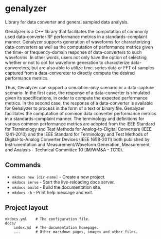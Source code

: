 # genalyzer

Library for data converter and general sampled data analysis.


Genalyzer is a C++ library that facilitates the computation of commonly used data-converter RF performance metrics in a standards-complaint manner. Genalyzer supports generation of waveforms for characterizing data-converters as well as the computation of performance metrics given the time- or frequency-domain response of data-converters to such waveforms. In other words, users not only have the option of selecting whether or not to opt for waveform generation to characterize data-convereters, but are also able to utilize time-series data or FFT of samples captured from a data-convereter to directly compute the desired performance metrics.

Thus, Genalyzer can support a simulation-only scenario or a data-capture scenario. In the first case, the response of a data-converter is simulated given its specifications, in order to compute the expected performance metrics. In the second case, the response of a data-converter is available for Genalyzer to process in the form of a text or binary file. Genalyzer facilitates the computation of common data converter performance metrics in a standards-complaint manner. The terminology and definitions for various common performance metrics are adopted from the IEEE Standard for Terminology and Test Methods for Analog-to-Digital Converters (IEEE 1241-2010) and the IEEE Standard for Terminology and Test Methods of Digital-to-Analog Converter Devices (IEEE 1658-2011) both published by Instrumentation and Measurement/Waveform Generation, Measurement, and Analysis - Technical Committee 10 (IM/WM&A - TC10).

## Commands

- `mkdocs new [dir-name]` - Create a new project.
- `mkdocs serve` - Start the live-reloading docs server.
- `mkdocs build` - Build the documentation site.
- `mkdocs -h` - Print help message and exit.

## Project layout

    mkdocs.yml    # The configuration file.
    docs/
        index.md  # The documentation homepage.
        ...       # Other markdown pages, images and other files.
